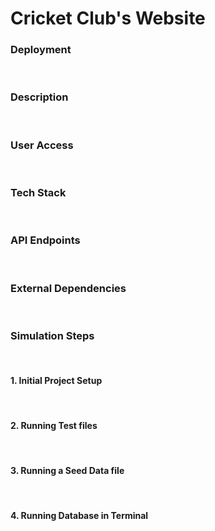 # Cricket Club's Website

### Deployment
<br>

### Description  

<br>

### User Access

<br>

### Tech Stack

<br>

### API Endpoints

<br>

### External Dependencies

<br>

### Simulation Steps

<br>

#### 1. Initial Project Setup

<br>

#### 2. Running Test files

<br>

#### 3. Running a Seed Data file

<br>

#### 4. Running Database in Terminal




